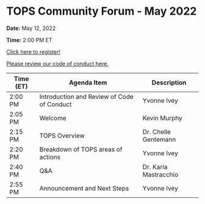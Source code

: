 # TOPS Community Forum - May 2022


**Date:** May 12, 2022


**Time:** 2:00 PM ET


[Click here to register!](https://go.nasa.gov/36aVsmH)


[Please review our code of conduct here.]()



| **Time (ET)** | **Agenda Item**                            | **Description**       |
|---------------|--------------------------------------------|-----------------------|
| 2:00 PM       | Introduction and Review of Code of Conduct | Yvonne Ivey           |
| 2:05 PM       | Welcome                                    | Kevin Murphy          |
| 2:15 PM       | TOPS Overview                              | Dr. Chelle Gentemann  |
| 2:20 PM       | Breakdown of TOPS areas of actions         | Yvonne Ivey           |
| 2:40 PM       | Q&A                                        | Dr. Karla Mastracchio |
| 2:55 PM       | Announcement and Next Steps                | Yvonne Ivey           |
